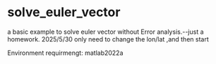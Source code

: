 # solve_euler_vector
a basic example to  solve euler vector without  Error analysis.--just a homework.
2025/5/30
only need to change the lon/lat ,and then start

Environment requirmengt:
matlab2022a
